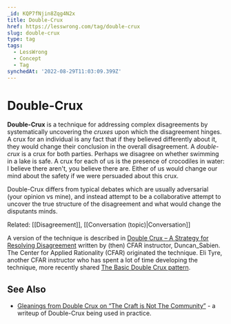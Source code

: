 ```yaml
---
_id: KQP7fNjin8Zqg4N2x
title: Double-Crux
href: https://lesswrong.com/tag/double-crux
slug: double-crux
type: tag
tags:
  - LessWrong
  - Concept
  - Tag
synchedAt: '2022-08-29T11:03:09.399Z'
---
```

# Double-Crux

**Double-Crux** is a technique for addressing complex disagreements by systematically uncovering the *cruxes* upon which the disagreement hinges. A crux for an individual is any fact that if they believed differently about it, they would change their conclusion in the overall disagreement. A *double-crux* is a crux for both parties. Perhaps we disagree on whether swimming in a lake is safe. A crux for each of us is the presence of crocodiles in water: I believe there aren't, you believe there are. Either of us would change our mind about the safety if we were persuaded about this crux.

Double-Crux differs from typical debates which are usually adversarial (your opinion vs mine), and instead attempt to be a collaborative attempt to uncover the true structure of the disagreement and what would change the disputants minds.

Related: [[Disagreement]], [[Conversation (topic)|Conversation]]

A version of the technique is described in [Double Crux – A Strategy for Resolving Disagreement](https://www.lesswrong.com/posts/exa5kmvopeRyfJgCy/double-crux-a-strategy-for-resolving-disagreement) written by (then) CFAR instructor, Duncan_Sabien. The Center for Applied Rationality (CFAR) originated the technique. Eli Tyre, another CFAR instructor who has spent a lot of time developing the technique, more recently shared [The Basic Double Crux pattern](https://www.lesswrong.com/posts/hNztRARB52Riy36Kz/the-basic-double-crux-pattern).

## See Also

- [Gleanings from Double Crux on “The Craft is Not The Community”](https://srconstantin.wordpress.com/2017/08/30/gleanings-from-double-crux-on-the-craft-is-not-the-community/) \- a writeup of Double-Crux being used in practice.